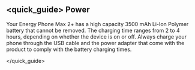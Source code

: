 ## <quick_guide> Power

Your Energy Phone Max 2+ has a high capacity 3500 mAh Li-Ion Polymer battery that cannot be removed. The charging time ranges from 2 to 4 hours, depending on whether the device is on or off. Always charge your phone through the USB cable and the power adapter that come with the product to comply with the battery charging times.

</quick_guide>


